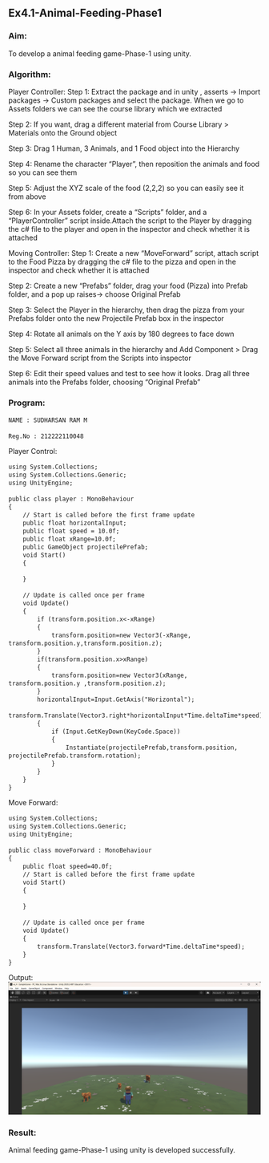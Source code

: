 ## Ex4.1-Animal-Feeding-Phase1
### Aim:
To develop a animal feeding game-Phase-1 using unity.

### Algorithm:
Player Controller:
Step 1:
Extract the package and in unity , asserts -> Import packages -> Custom packages and select the package. When we go to Assets folders we can see the course library which we extracted

Step 2:
If you want, drag a different material from Course Library > Materials onto the Ground object

Step 3:
Drag 1 Human, 3 Animals, and 1 Food object into the Hierarchy

Step 4:
Rename the character “Player”, then reposition the animals and food so you can see them

Step 5:
Adjust the XYZ scale of the food (2,2,2) so you can easily see it from above

Step 6:
In your Assets folder, create a “Scripts” folder, and a “PlayerController” script inside.Attach the script to the Player by dragging the c# file to the player and open in the inspector and check whether it is attached

Moving Controller:
Step 1:
Create a new “MoveForward” script, attach script to the Food Pizza by dragging the c# file to the pizza and open in the inspector and check whether it is attached

Step 2:
Create a new “Prefabs” folder, drag your food (Pizza) into Prefab folder, and a pop up raises-> choose Original Prefab

Step 3:
Select the Player in the hierarchy, then drag the pizza from your Prefabs folder onto the new Projectile Prefab box in the inspector

Step 4:
Rotate all animals on the Y axis by 180 degrees to face down

Step 5:
Select all three animals in the hierarchy and Add Component > Drag the Move Forward script from the Scripts into inspector

Step 6:
Edit their speed values and test to see how it looks. Drag all three animals into the Prefabs folder, choosing “Original Prefab”

### Program:
```
NAME : SUDHARSAN RAM M

Reg.No : 212222110048
```
Player Control:
```
using System.Collections;
using System.Collections.Generic;
using UnityEngine;

public class player : MonoBehaviour
{
    // Start is called before the first frame update
    public float horizontalInput;
    public float speed = 10.0f;
    public float xRange=10.0f;
    public GameObject projectilePrefab;
    void Start()
    {
        
    }

    // Update is called once per frame
    void Update()
    {
        if (transform.position.x<-xRange)
        {
            transform.position=new Vector3(-xRange, transform.position.y,transform.position.z);
        }
        if(transform.position.x>xRange)
        {
            transform.position=new Vector3(xRange, transform.position.y ,transform.position.z);
        }
        horizontalInput=Input.GetAxis("Horizontal");
        transform.Translate(Vector3.right*horizontalInput*Time.deltaTime*speed);
        {
            if (Input.GetKeyDown(KeyCode.Space))
            {
                Instantiate(projectilePrefab,transform.position, projectilePrefab.transform.rotation);
            }
        }
    }
}
```
Move Forward:

```
using System.Collections;
using System.Collections.Generic;
using UnityEngine;

public class moveForward : MonoBehaviour
{
    public float speed=40.0f;
    // Start is called before the first frame update
    void Start()
    {
        
    }

    // Update is called once per frame
    void Update()
    {
        transform.Translate(Vector3.forward*Time.deltaTime*speed);
    }
}
```

Output:
![alt text](image.png)

### Result:
Animal feeding game-Phase-1 using unity is developed successfully.